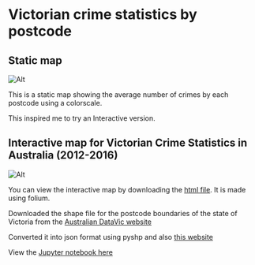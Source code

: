 # Victorian crime statistics by postcode
## Static map

![Alt](https://github.com/pr4deepr/Australia_Victorian_crime_statistics/blob/master/Static%20map/VIC_Crimes_2012_2016_by_postcode.jpg)

This is a static map showing the average number of crimes by each postcode using a colorscale. 

This inspired me to try an Interactive version.

## Interactive map for Victorian Crime Statistics in Australia (2012-2016)

![Alt](/Vic_Crimes_2012_2016_by_postcode.gif "Average no. of Crimes (2012-2016)")

You can view the interactive map by downloading the [html file](/VIC_crimes1.html). It is made using folium. 

Downloaded the shape file for the postcode boundaries of the state of Victoria from the [Australian DataVic website](https://www.data.vic.gov.au/data/dataset/postcode-boundaries-polygon-vicmap-admin)

Converted it into json format using pyshp and also [this website](https://mygeodata.cloud/converter/shp-to-json)


View the [Jupyter notebook here](http://nbviewer.jupyter.org/github/pr4deepr/Australia_Victorian_crime_statistics/blob/master/Vic_Crimes.ipynb)

